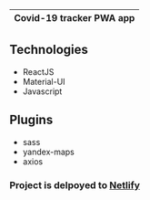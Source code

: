 |Covid-19 tracker PWA app
|-------------------------------------------------

## Technologies

- ReactJS
- Material-UI
- Javascript

## Plugins

- sass
- yandex-maps
- axios

### Project is delpoyed to [Netlify](https://covidacker.netlify.app/)


